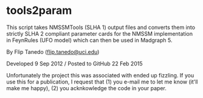 # tools2param
This script takes NMSSMTools (SLHA 1) output files and converts them into strictly 
SLHA 2 compliant parameter cards for the NMSSM implementation in FeynRules (UFO model) 
which can then be used in Madgraph 5. 

By Flip Tanedo (flip.tanedo@uci.edu)

Developed 9 Sep 2012 / Posted to GitHub 22 Feb 2015

Unfortunately the project this was associated with ended up fizzling. 
If you use this for a publication, I request that (1) you e-mail me to let me know (it'll make me happy), (2) you acknkowledge the code in your paper.
